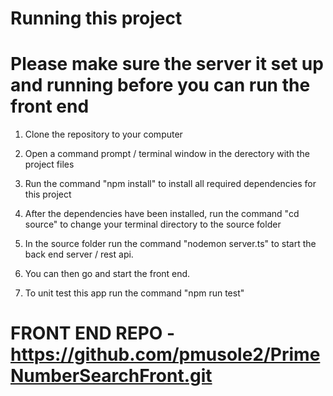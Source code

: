 # Running this project

# Please make sure the server it set up and running before you can run the front end

1. Clone the repository to your computer

2. Open a command prompt / terminal window in the derectory with the project files

3. Run the command "npm install" to install all required dependencies for this project

4. After the dependencies have been installed, run the command "cd source" to change your terminal directory to the source folder

5. In the source folder run the command "nodemon server.ts" to start the back end server / rest api.

6. You can then go and start the front end.

7. To unit test this app run the command "npm run test"

# FRONT END REPO - https://github.com/pmusole2/PrimeNumberSearchFront.git

